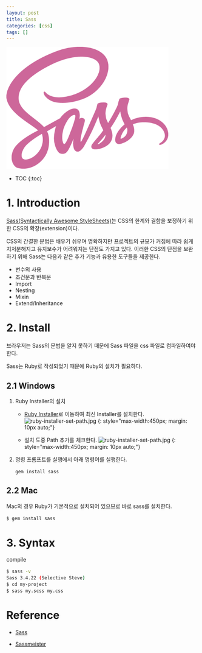 ```yaml
---
layout: post
title: Sass
categories: [css]
tags: []
---
```


![sass-logo](/img/sass-logo.png)

* TOC
{:toc}

# 1. Introduction

[Sass(Syntactically Awesome StyleSheets)](http://sass-lang.com/)는 CSS의 한계와 결함을 보정하기 위한 CSS의 확장(extension)이다.

CSS의 간결한 문법은 배우기 쉬우며 명확하지만 프로젝트의 규모가 커짐에 따라 쉽게 지저분해지고 유지보수가 어려워지는 단점도 가지고 있다. 이러한 CSS의 단점을 보완하기 위해 Sass는 다음과 같은 추가 기능과 유용한 도구들을 제공한다.

- 변수의 사용
- 조건문과 반복문
- Import
- Nesting
- Mixin
- Extend/Inheritance

# 2. Install

브라우저는 Sass의 문법을 알지 못하기 때문에 Sass 파일을 css 파일로 컴파일하여야 한다.

Sass는 Ruby로 작성되었기 때문에 Ruby의 설치가 필요하다.

## 2.1 Windows

1. Ruby Installer의 설치

	- [Ruby Installer](http://rubyinstaller.org/downloads/)로 이동하여 최신 Installer를 설치한다.
		![ruby-installer-set-path.jpg](ruby-installer-set-path.jpg)
		{: style="max-width:450px; margin: 10px auto;"}

	- 설치 도중 Path 추가를 체크한다.
		![ruby-installer-set-path.jpg](ruby-installer-set-path.jpg)
		{: style="max-width:450px; margin: 10px auto;"}

2. 명령 프롬프트를 실행에서 아래 명령어를 실행한다.

	```bash
	gem install sass
	```

## 2.2 Mac

Mac의 경우 Ruby가 기본적으로 설치되어 있으므로 바로 sass를 설치한다.

```bash
$ gem install sass
```


# 3. Syntax

compile

```bash
$ sass -v
Sass 3.4.22 (Selective Steve)
$ cd my-project
$ sass my.scss my.css
```


# Reference

* [Sass](http://sass-lang.com/)

* [Sassmeister](http://www.sassmeister.com/)
